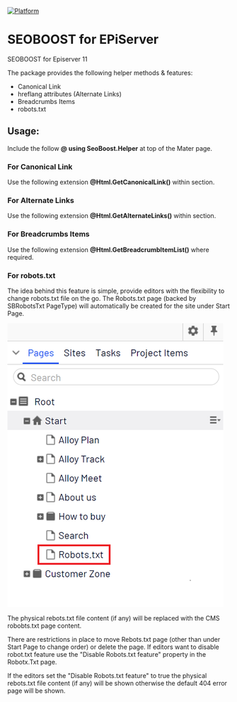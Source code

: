 [![Platform](https://img.shields.io/badge/Episerver-%2011.0.+-orange.svg?style=flat)](http://world.episerver.com/cms/)

SEOBOOST for EPiServer
=====================

SEOBOOST for Episerver 11

The package provides the following helper methods & features:
* Canonical Link 
* hreflang attributes (Alternate Links)
* Breadcrumbs Items
* robots.txt

## Usage:

Include the follow **@ using SeoBoost.Helper** at top of the Mater page.
 	
### For Canonical Link
Use the following extension **@Html.GetCanonicalLink()** within **<head></head>** section.
 	
### For Alternate Links
Use the following extension **@Html.GetAlternateLinks()** within **<head></head>** section.

### For Breadcrumbs Items
Use the following extension **@Html.GetBreadcrumbItemList()** where required.

### For robots.txt

The idea behind this feature is simple, provide editors with the flexibility to change robots.txt file on the go. The Robots.txt page (backed by SBRobotsTxt PageType) will automatically be created for the site under Start Page. 

![robots.txt PageType](assets/docsimages/image001.png)

The physical rebots.txt file content (if any) will be replaced with the CMS robobts.txt page content.

There are restrictions in place to move Rebots.txt page (other than under Start Page to change order) or delete the page. If editors want to disable robot.txt feature use the "Disable Robots.txt feature" property in the Robotx.Txt page.

If the editors set the "Disable Robots.txt feature" to true the physical rebots.txt file content (if any) will be shown otherwise the default 404 error page will be shown.


